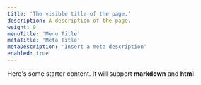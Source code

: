 ```yaml
---
title: 'The visible title of the page.'
description: A description of the page.
weight: 0
menuTitle: 'Menu Title'
metaTitle: 'Meta Title'
metaDescription: 'Insert a meta description'
enabled: true
---
```


Here's some starter content.  It will support __markdown__ and <b>html</b>